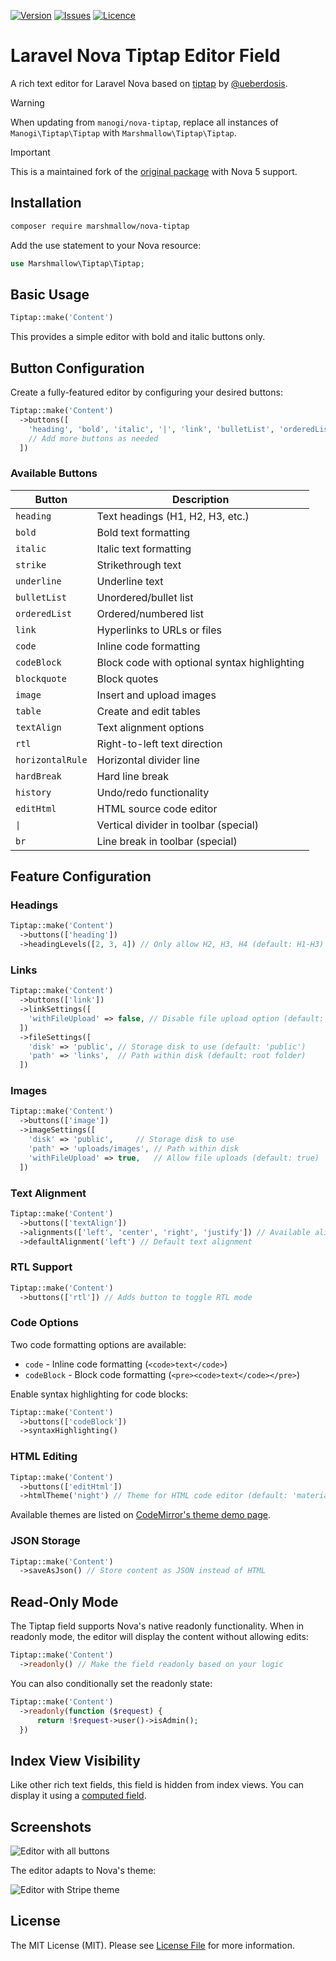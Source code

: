 [![Version](https://img.shields.io/packagist/v/marshmallow/nova-tiptap)](https://github.com/marshmallow-packages/nova-tiptap)
[![Issues](https://img.shields.io/github/issues/marshmallow-packages/nova-tiptap)](https://github.com/marshmallow-packages/nova-tiptap)
[![Licence](https://img.shields.io/github/license/marshmallow-packages/nova-tiptap)](https://github.com/marshmallow-packages/nova-tiptap)

# Laravel Nova Tiptap Editor Field

A rich text editor for Laravel Nova based on [tiptap](https://github.com/ueberdosis/tiptap) by [@ueberdosis](https://github.com/ueberdosis).

> [!Warning]
> When updating from `manogi/nova-tiptap`, replace all instances of `Manogi\Tiptap\Tiptap` with `Marshmallow\Tiptap\Tiptap`.

> [!IMPORTANT]
> This is a maintained fork of the [original package](https://github.com/bastihilger/nova-tiptap) with Nova 5 support.

## Installation

```bash
composer require marshmallow/nova-tiptap
```

Add the use statement to your Nova resource:

```php
use Marshmallow\Tiptap\Tiptap;
```

## Basic Usage

```php
Tiptap::make('Content')
```

This provides a simple editor with bold and italic buttons only.

## Button Configuration

Create a fully-featured editor by configuring your desired buttons:

```php
Tiptap::make('Content')
  ->buttons([
    'heading', 'bold', 'italic', '|', 'link', 'bulletList', 'orderedList',
    // Add more buttons as needed
  ])
```

### Available Buttons

| Button           | Description                                  |
| ---------------- | -------------------------------------------- |
| `heading`        | Text headings (H1, H2, H3, etc.)             |
| `bold`           | Bold text formatting                         |
| `italic`         | Italic text formatting                       |
| `strike`         | Strikethrough text                           |
| `underline`      | Underline text                               |
| `bulletList`     | Unordered/bullet list                        |
| `orderedList`    | Ordered/numbered list                        |
| `link`           | Hyperlinks to URLs or files                  |
| `code`           | Inline code formatting                       |
| `codeBlock`      | Block code with optional syntax highlighting |
| `blockquote`     | Block quotes                                 |
| `image`          | Insert and upload images                     |
| `table`          | Create and edit tables                       |
| `textAlign`      | Text alignment options                       |
| `rtl`            | Right-to-left text direction                 |
| `horizontalRule` | Horizontal divider line                      |
| `hardBreak`      | Hard line break                              |
| `history`        | Undo/redo functionality                      |
| `editHtml`       | HTML source code editor                      |
| `\|`             | Vertical divider in toolbar (special)        |
| `br`             | Line break in toolbar (special)              |

## Feature Configuration

### Headings

```php
Tiptap::make('Content')
  ->buttons(['heading'])
  ->headingLevels([2, 3, 4]) // Only allow H2, H3, H4 (default: H1-H3)
```

### Links

```php
Tiptap::make('Content')
  ->buttons(['link'])
  ->linkSettings([
    'withFileUpload' => false, // Disable file upload option (default: true)
  ])
  ->fileSettings([
    'disk' => 'public', // Storage disk to use (default: 'public')
    'path' => 'links',  // Path within disk (default: root folder)
  ])
```

### Images

```php
Tiptap::make('Content')
  ->buttons(['image'])
  ->imageSettings([
    'disk' => 'public',     // Storage disk to use
    'path' => 'uploads/images', // Path within disk
    'withFileUpload' => true,   // Allow file uploads (default: true)
  ])
```

### Text Alignment

```php
Tiptap::make('Content')
  ->buttons(['textAlign'])
  ->alignments(['left', 'center', 'right', 'justify']) // Available alignments
  ->defaultAlignment('left') // Default text alignment
```

### RTL Support

```php
Tiptap::make('Content')
  ->buttons(['rtl']) // Adds button to toggle RTL mode
```

### Code Options

Two code formatting options are available:

-   `code` - Inline code formatting (`<code>text</code>`)
-   `codeBlock` - Block code formatting (`<pre><code>text</code></pre>`)

Enable syntax highlighting for code blocks:

```php
Tiptap::make('Content')
  ->buttons(['codeBlock'])
  ->syntaxHighlighting()
```

### HTML Editing

```php
Tiptap::make('Content')
  ->buttons(['editHtml'])
  ->htmlTheme('night') // Theme for HTML code editor (default: 'material')
```

Available themes are listed on [CodeMirror's theme demo page](https://codemirror.net/demo/theme.html).

### JSON Storage

```php
Tiptap::make('Content')
  ->saveAsJson() // Store content as JSON instead of HTML
```

## Read-Only Mode

The Tiptap field supports Nova's native readonly functionality. When in readonly mode, the editor will display the content without allowing edits:

```php
Tiptap::make('Content')
  ->readonly() // Make the field readonly based on your logic
```

You can also conditionally set the readonly state:

```php
Tiptap::make('Content')
  ->readonly(function ($request) {
      return !$request->user()->isAdmin();
  })
```

## Index View Visibility

Like other rich text fields, this field is hidden from index views. You can display it using a [computed field](https://nova.laravel.com/docs/v5/installation#computed-fields).

## Screenshots

![Editor with all buttons](readme-images/all-buttons.png)

The editor adapts to Nova's theme:

![Editor with Stripe theme](readme-images/stripe-theme.png)

## License

The MIT License (MIT). Please see [License File](LICENCE) for more information.
